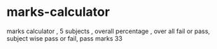 # marks-calculator
marks calculator , 5 subjects , overall percentage , over all fail or pass, subject wise pass or fail, pass marks 33
